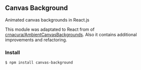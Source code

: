 ## Canvas Background

Animated canvas backgrounds in React.js

This module was adaptated to React from of [crnacura/AmbientCanvasBackgrounds](https://github.com/crnacura/AmbientCanvasBackgrounds). Also it contains additional improvements and refactoring.

### Install
```bash
$ npm install canvas-background
```
